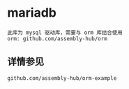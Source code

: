 # mariadb
```
此库为 mysql 驱动库，需要与 orm 库结合使用
orm: github.com/assembly-hub/orm
```
## 详情参见
```
github.com/assembly-hub/orm-example
```